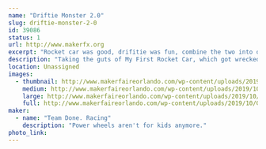 ```yaml
---
name: "Driftie Monster 2.0"
slug: driftie-monster-2-0
id: 39086
status: 1
url: http://www.makerfx.org
excerpt: "Rocket car was good, drifitie was fun, combine the two into one powerhouse of blue fur and brushless power!"
description: "Taking the guts of My First Rocket Car, which got wrecked in a crash at Maker Faire Miami, is getting rebuild stronger, and hopefully faster.  And beacuse the people want it, we're covering it in blue fur and putting googly eyes on it.  Because Cookies."
location: Unassigned
images:
  - thumbnail: http://www.makerfaireorlando.com/wp-content/uploads/2019/10/GS_NaZA.jpg
    medium: http://www.makerfaireorlando.com/wp-content/uploads/2019/10/GS_NaZA.jpg
    large: http://www.makerfaireorlando.com/wp-content/uploads/2019/10/GS_NaZA.jpg
    full: http://www.makerfaireorlando.com/wp-content/uploads/2019/10/GS_NaZA.jpg
maker:
  - name: "Team Done. Racing"
    description: "Power wheels aren't for kids anymore."
photo_link: 
---
```

